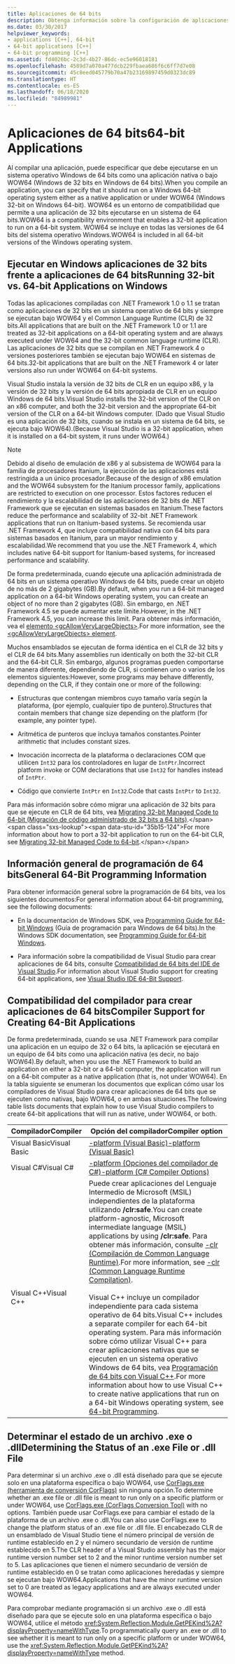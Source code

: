 ```yaml
---
title: Aplicaciones de 64 bits
description: Obtenga información sobre la configuración de aplicaciones en un sistema operativo Windows de 64 bits, ya sea como aplicación nativa de 64 bits o en WOW64 (Windows de 32 o 64 bits).
ms.date: 03/30/2017
helpviewer_keywords:
- applications [C++], 64-bit
- 64-bit applications [C++]
- 64-bit programming [C++]
ms.assetid: fd4026bc-2c3d-4b27-86dc-ec5e96018181
ms.openlocfilehash: 4589d7a070a477dcb229fbaea686f6c6ff7d7e08
ms.sourcegitcommit: 45c8eed045779b70a47b23169897459d0323dc89
ms.translationtype: HT
ms.contentlocale: es-ES
ms.lasthandoff: 06/18/2020
ms.locfileid: "84989981"
---
```

# <a name="64-bit-applications"></a><span data-ttu-id="35b15-103">Aplicaciones de 64 bits</span><span class="sxs-lookup"><span data-stu-id="35b15-103">64-bit Applications</span></span>
<span data-ttu-id="35b15-104">Al compilar una aplicación, puede especificar que debe ejecutarse en un sistema operativo Windows de 64 bits como una aplicación nativa o bajo WOW64 (Windows de 32 bits en Windows de 64 bits).</span><span class="sxs-lookup"><span data-stu-id="35b15-104">When you compile an application, you can specify that it should run on a Windows 64-bit operating system either as a native application or under WOW64 (Windows 32-bit on Windows 64-bit).</span></span> <span data-ttu-id="35b15-105">WOW64 es un entorno de compatibilidad que permite a una aplicación de 32 bits ejecutarse en un sistema de 64 bits.</span><span class="sxs-lookup"><span data-stu-id="35b15-105">WOW64 is a compatibility environment that enables a 32-bit application to run on a 64-bit system.</span></span> <span data-ttu-id="35b15-106">WOW64 se incluye en todas las versiones de 64 bits del sistema operativo Windows.</span><span class="sxs-lookup"><span data-stu-id="35b15-106">WOW64 is included in all 64-bit versions of the Windows operating system.</span></span>  
  
## <a name="running-32-bit-vs-64-bit-applications-on-windows"></a><span data-ttu-id="35b15-107">Ejecutar en Windows aplicaciones de 32 bits frente a aplicaciones de 64 bits</span><span class="sxs-lookup"><span data-stu-id="35b15-107">Running 32-bit vs. 64-bit Applications on Windows</span></span>  
 <span data-ttu-id="35b15-108">Todas las aplicaciones compiladas con .NET Framework 1.0 o 1.1 se tratan como aplicaciones de 32 bits en un sistema operativo de 64 bits y siempre se ejecutan bajo WOW64 y el Common Language Runtime (CLR) de 32 bits.</span><span class="sxs-lookup"><span data-stu-id="35b15-108">All applications that are built on the .NET Framework 1.0 or 1.1 are treated as 32-bit applications on a 64-bit operating system and are always executed under WOW64 and the 32-bit common language runtime (CLR).</span></span> <span data-ttu-id="35b15-109">Las aplicaciones de 32 bits que se compilan en .NET Framework 4 o versiones posteriores también se ejecutan bajo WOW64 en sistemas de 64 bits.</span><span class="sxs-lookup"><span data-stu-id="35b15-109">32-bit applications that are built on the .NET Framework 4 or later versions also run under WOW64 on 64-bit systems.</span></span>  
  
 <span data-ttu-id="35b15-110">Visual Studio instala la versión de 32 bits de CLR en un equipo x86, y la versión de 32 bits y la versión de 64 bits apropiada de CLR en un equipo Windows de 64 bits.</span><span class="sxs-lookup"><span data-stu-id="35b15-110">Visual Studio installs the 32-bit version of the CLR on an x86 computer, and both the 32-bit version and the appropriate 64-bit version of the CLR on a 64-bit Windows computer.</span></span> <span data-ttu-id="35b15-111">(Dado que Visual Studio es una aplicación de 32 bits, cuando se instala en un sistema de 64 bits, se ejecuta bajo WOW64).</span><span class="sxs-lookup"><span data-stu-id="35b15-111">(Because Visual Studio is a 32-bit application, when it is installed on a 64-bit system, it runs under WOW64.)</span></span>  
  
> [!NOTE]
> <span data-ttu-id="35b15-112">Debido al diseño de emulación de x86 y al subsistema de WOW64 para la familia de procesadores Itanium, la ejecución de las aplicaciones está restringida a un único procesador.</span><span class="sxs-lookup"><span data-stu-id="35b15-112">Because of the design of x86 emulation and the WOW64 subsystem for the Itanium processor family, applications are restricted to execution on one processor.</span></span> <span data-ttu-id="35b15-113">Estos factores reducen el rendimiento y la escalabilidad de las aplicaciones de 32 bits de .NET Framework que se ejecutan en sistemas basados en Itanium.</span><span class="sxs-lookup"><span data-stu-id="35b15-113">These factors reduce the performance and scalability of 32-bit .NET Framework applications that run on Itanium-based systems.</span></span> <span data-ttu-id="35b15-114">Se recomienda usar .NET Framework 4, que incluye compatibilidad nativa con 64 bits para sistemas basados en Itanium, para un mayor rendimiento y escalabilidad.</span><span class="sxs-lookup"><span data-stu-id="35b15-114">We recommend that you use the .NET Framework 4, which includes native 64-bit support for Itanium-based systems, for increased performance and scalability.</span></span>  
  
 <span data-ttu-id="35b15-115">De forma predeterminada, cuando ejecute una aplicación administrada de 64 bits en un sistema operativo Windows de 64 bits, puede crear un objeto de no más de 2 gigabytes (GB).</span><span class="sxs-lookup"><span data-stu-id="35b15-115">By default, when you run a 64-bit managed application on a 64-bit Windows operating system, you can create an object of no more than 2 gigabytes (GB).</span></span> <span data-ttu-id="35b15-116">Sin embargo, en .NET Framework 4.5 se puede aumentar este límite.</span><span class="sxs-lookup"><span data-stu-id="35b15-116">However, in the .NET Framework 4.5, you can increase this limit.</span></span>  <span data-ttu-id="35b15-117">Para obtener más información, vea el [elemento \<gcAllowVeryLargeObjects>](./configure-apps/file-schema/runtime/gcallowverylargeobjects-element.md).</span><span class="sxs-lookup"><span data-stu-id="35b15-117">For more information, see the [\<gcAllowVeryLargeObjects> element](./configure-apps/file-schema/runtime/gcallowverylargeobjects-element.md).</span></span>  
  
 <span data-ttu-id="35b15-118">Muchos ensamblados se ejecutan de forma idéntica en el CLR de 32 bits y el CLR de 64 bits.</span><span class="sxs-lookup"><span data-stu-id="35b15-118">Many assemblies run identically on both the 32-bit CLR and the 64-bit CLR.</span></span> <span data-ttu-id="35b15-119">Sin embargo, algunos programas pueden comportarse de manera diferente, dependiendo de CLR, si contienen uno o varios de los elementos siguientes:</span><span class="sxs-lookup"><span data-stu-id="35b15-119">However, some programs may behave differently, depending on the CLR, if they contain one or more of the following:</span></span>  
  
- <span data-ttu-id="35b15-120">Estructuras que contengan miembros cuyo tamaño varía según la plataforma, (por ejemplo, cualquier tipo de puntero).</span><span class="sxs-lookup"><span data-stu-id="35b15-120">Structures that contain members that change size depending on the platform (for example, any pointer type).</span></span>  
  
- <span data-ttu-id="35b15-121">Aritmética de punteros que incluya tamaños constantes.</span><span class="sxs-lookup"><span data-stu-id="35b15-121">Pointer arithmetic that includes constant sizes.</span></span>  
  
- <span data-ttu-id="35b15-122">Invocación incorrecta de la plataforma o declaraciones COM que utilicen `Int32` para los controladores en lugar de `IntPtr`.</span><span class="sxs-lookup"><span data-stu-id="35b15-122">Incorrect platform invoke or COM declarations that use `Int32` for handles instead of `IntPtr`.</span></span>  
  
- <span data-ttu-id="35b15-123">Código que convierte `IntPtr` en `Int32`.</span><span class="sxs-lookup"><span data-stu-id="35b15-123">Code that casts `IntPtr` to `Int32`.</span></span>  
  
 <span data-ttu-id="35b15-124">Para más información sobre cómo migrar una aplicación de 32 bits para que se ejecute en CLR de 64 bits, vea [Migrating 32-bit Managed Code to 64-bit (Migración de código administrado de 32 bits a 64 bits)](https://docs.microsoft.com/previous-versions/dotnet/articles/ms973190(v=msdn.10)).</span><span class="sxs-lookup"><span data-stu-id="35b15-124">For more information about how to port a 32-bit application to run on the 64-bit CLR, see [Migrating 32-bit Managed Code to 64-bit](https://docs.microsoft.com/previous-versions/dotnet/articles/ms973190(v=msdn.10)).</span></span>  
  
## <a name="general-64-bit-programming-information"></a><span data-ttu-id="35b15-125">Información general de programación de 64 bits</span><span class="sxs-lookup"><span data-stu-id="35b15-125">General 64-Bit Programming Information</span></span>  
 <span data-ttu-id="35b15-126">Para obtener información general sobre la programación de 64 bits, vea los siguientes documentos:</span><span class="sxs-lookup"><span data-stu-id="35b15-126">For general information about 64-bit programming, see the following documents:</span></span>  
  
- <span data-ttu-id="35b15-127">En la documentación de Windows SDK, vea [Programming Guide for 64-bit Windows](/windows/win32/winprog64/programming-guide-for-64-bit-windows) (Guía de programación para Windows de 64 bits).</span><span class="sxs-lookup"><span data-stu-id="35b15-127">In the Windows SDK documentation, see [Programming Guide for 64-bit Windows](/windows/win32/winprog64/programming-guide-for-64-bit-windows).</span></span>  
  
- <span data-ttu-id="35b15-128">Para información sobre la compatibilidad de Visual Studio para crear aplicaciones de 64 bits, consulte [Compatibilidad de 64 bits del IDE de Visual Studio](/visualstudio/ide/visual-studio-ide-64-bit-support).</span><span class="sxs-lookup"><span data-stu-id="35b15-128">For information about Visual Studio support for creating 64-bit applications, see [Visual Studio IDE 64-Bit Support](/visualstudio/ide/visual-studio-ide-64-bit-support).</span></span>  
  
## <a name="compiler-support-for-creating-64-bit-applications"></a><span data-ttu-id="35b15-129">Compatibilidad del compilador para crear aplicaciones de 64 bits</span><span class="sxs-lookup"><span data-stu-id="35b15-129">Compiler Support for Creating 64-Bit Applications</span></span>  
 <span data-ttu-id="35b15-130">De forma predeterminada, cuando se usa .NET Framework para compilar una aplicación en un equipo de 32 o 64 bits, la aplicación se ejecutará en un equipo de 64 bits como una aplicación nativa (es decir, no bajo WOW64).</span><span class="sxs-lookup"><span data-stu-id="35b15-130">By default, when you use the .NET Framework to build an application on either a 32-bit or a 64-bit computer, the application will run on a 64-bit computer as a native application (that is, not under WOW64).</span></span> <span data-ttu-id="35b15-131">En la tabla siguiente se enumeran los documentos que explican cómo usar los compiladores de Visual Studio para crear aplicaciones de 64 bits que se ejecuten como nativas, bajo WOW64, o en ambas situaciones.</span><span class="sxs-lookup"><span data-stu-id="35b15-131">The following table lists documents that explain how to use Visual Studio compilers to create 64-bit applications that will run as native, under WOW64, or both.</span></span>  
  
|<span data-ttu-id="35b15-132">Compilador</span><span class="sxs-lookup"><span data-stu-id="35b15-132">Compiler</span></span>|<span data-ttu-id="35b15-133">Opción del compilador</span><span class="sxs-lookup"><span data-stu-id="35b15-133">Compiler option</span></span>|  
|--------------|---------------------|  
|<span data-ttu-id="35b15-134">Visual Basic</span><span class="sxs-lookup"><span data-stu-id="35b15-134">Visual Basic</span></span>|[<span data-ttu-id="35b15-135">-platform (Visual Basic)</span><span class="sxs-lookup"><span data-stu-id="35b15-135">-platform (Visual Basic)</span></span>](../visual-basic/reference/command-line-compiler/platform.md)|  
|<span data-ttu-id="35b15-136">Visual C#</span><span class="sxs-lookup"><span data-stu-id="35b15-136">Visual C#</span></span>|[<span data-ttu-id="35b15-137">-platform (Opciones del compilador de C#)</span><span class="sxs-lookup"><span data-stu-id="35b15-137">-platform (C# Compiler Options)</span></span>](../csharp/language-reference/compiler-options/platform-compiler-option.md)|  
|<span data-ttu-id="35b15-138">Visual C++</span><span class="sxs-lookup"><span data-stu-id="35b15-138">Visual C++</span></span>|<span data-ttu-id="35b15-139">Puede crear aplicaciones del Lenguaje Intermedio de Microsoft (MSIL) independientes de la plataforma utilizando **/clr:safe**.</span><span class="sxs-lookup"><span data-stu-id="35b15-139">You can create platform-agnostic, Microsoft intermediate language (MSIL) applications by using **/clr:safe**.</span></span> <span data-ttu-id="35b15-140">Para obtener más información, consulte [-clr (Compilación de Common Language Runtime)](/cpp/build/reference/clr-common-language-runtime-compilation).</span><span class="sxs-lookup"><span data-stu-id="35b15-140">For more information, see [-clr (Common Language Runtime Compilation)](/cpp/build/reference/clr-common-language-runtime-compilation).</span></span><br /><br /> <span data-ttu-id="35b15-141">Visual C++ incluye un compilador independiente para cada sistema operativo de 64 bits.</span><span class="sxs-lookup"><span data-stu-id="35b15-141">Visual C++ includes a separate compiler for each 64-bit operating system.</span></span> <span data-ttu-id="35b15-142">Para más información sobre cómo utilizar Visual C++ para crear aplicaciones nativas que se ejecuten en un sistema operativo Windows de 64 bits, vea [Programación de 64 bits con Visual C++](/cpp/build/configuring-programs-for-64-bit-visual-cpp).</span><span class="sxs-lookup"><span data-stu-id="35b15-142">For more information about how to use Visual C++ to create native applications that run on a 64-bit Windows operating system, see [64-bit Programming](/cpp/build/configuring-programs-for-64-bit-visual-cpp).</span></span>|  
  
## <a name="determining-the-status-of-an-exe-file-or-dll-file"></a><span data-ttu-id="35b15-143">Determinar el estado de un archivo .exe o .dll</span><span class="sxs-lookup"><span data-stu-id="35b15-143">Determining the Status of an .exe File or .dll File</span></span>  
 <span data-ttu-id="35b15-144">Para determinar si un archivo .exe o .dll está diseñado para que se ejecute solo en una plataforma específica o bajo WOW64, use [CorFlags.exe (herramienta de conversión CorFlags)](./tools/corflags-exe-corflags-conversion-tool.md) sin ninguna opción.</span><span class="sxs-lookup"><span data-stu-id="35b15-144">To determine whether an .exe file or .dll file is meant to run only on a specific platform or under WOW64, use [CorFlags.exe (CorFlags Conversion Tool)](./tools/corflags-exe-corflags-conversion-tool.md) with no options.</span></span> <span data-ttu-id="35b15-145">También puede usar CorFlags.exe para cambiar el estado de la plataforma de un archivo .exe o .dll.</span><span class="sxs-lookup"><span data-stu-id="35b15-145">You can also use CorFlags.exe to change the platform status of an .exe file or .dll file.</span></span> <span data-ttu-id="35b15-146">El encabezado CLR de un ensamblado de Visual Studio tiene el número principal de versión de runtime establecido en 2 y el número secundario de versión de runtime establecido en 5.</span><span class="sxs-lookup"><span data-stu-id="35b15-146">The CLR header of a Visual Studio assembly has the major runtime version number set to 2 and the minor runtime version number set to 5.</span></span> <span data-ttu-id="35b15-147">Las aplicaciones que tienen el número secundario de versión de runtime establecido en 0 se tratan como aplicaciones heredadas y siempre se ejecutan bajo WOW64.</span><span class="sxs-lookup"><span data-stu-id="35b15-147">Applications that have the minor runtime version set to 0 are treated as legacy applications and are always executed under WOW64.</span></span>  
  
 <span data-ttu-id="35b15-148">Para comprobar mediante programación si un archivo .exe o .dll está diseñado para que se ejecute solo en una plataforma específica o bajo WOW64, utilice el método <xref:System.Reflection.Module.GetPEKind%2A?displayProperty=nameWithType>.</span><span class="sxs-lookup"><span data-stu-id="35b15-148">To programmatically query an .exe or .dll to see whether it is meant to run only on a specific platform or under WOW64, use the <xref:System.Reflection.Module.GetPEKind%2A?displayProperty=nameWithType> method.</span></span>
